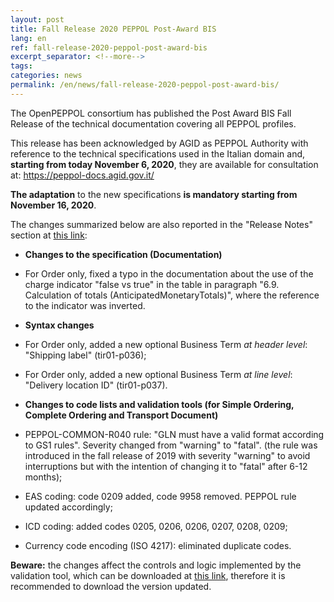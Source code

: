 ```yaml
---
layout: post
title: Fall Release 2020 PEPPOL Post-Award BIS
lang: en
ref: fall-release-2020-peppol-post-award-bis
excerpt_separator: <!--more-->
tags:
categories: news
permalink: /en/news/fall-release-2020-peppol-post-award-bis/
---
```


The OpenPEPPOL consortium has published the Post Award BIS Fall Release of the technical documentation covering all PEPPOL profiles.

This release has been acknowledged by AGID as PEPPOL Authority with reference to the technical specifications used in the Italian domain and, **starting from today November 6, 2020**, they are available for consultation at: <https://peppol-docs.agid.gov.it/>

**The adaptation** to the new specifications **is mandatory starting from November 16, 2020**.

The changes summarized below are also reported in the "Release Notes" section at [this link](https://peppol-docs.agid.gov.it/):

-   **Changes to the specification (Documentation)**

-   For Order only, fixed a typo in the documentation about the use of the charge indicator "false vs true" in the table in paragraph "6.9. Calculation of totals (AnticipatedMonetaryTotals)", where the reference to the indicator was inverted.

-   **Syntax changes**

-   For Order only, added a new optional Business Term *at header level*: "Shipping label" (tir01-p036);
-   For Order only, added a new optional Business Term *at line level*: "Delivery location ID" (tir01-p037).

-   **Changes to code lists and validation tools (for Simple Ordering, Complete Ordering and Transport Document)**

-   PEPPOL-COMMON-R040 rule: "GLN must have a valid format according to GS1 rules". Severity changed from "warning" to "fatal". (the rule was introduced in the fall release of 2019 with severity "warning" to avoid interruptions but with the intention of changing it to "fatal" after 6-12 months);
-   EAS coding: code 0209 added, code 9958 removed. PEPPOL rule updated accordingly;
-   ICD coding: added codes 0205, 0206, 0206, 0207, 0208, 0209;
-   Currency code encoding (ISO 4217): eliminated duplicate codes.

**Beware:** the changes affect the controls and logic implemented by the validation tool, which can be downloaded at [this link](https://peppol-docs.agid.gov.it/), therefore it is recommended to download the version updated.
